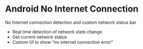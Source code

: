 # Android No Internet Connection
No Internet connection detection and custom network status bar

- Real time detection of network state change
- Get current network status
- Custom UI to show "no internet connection error"
